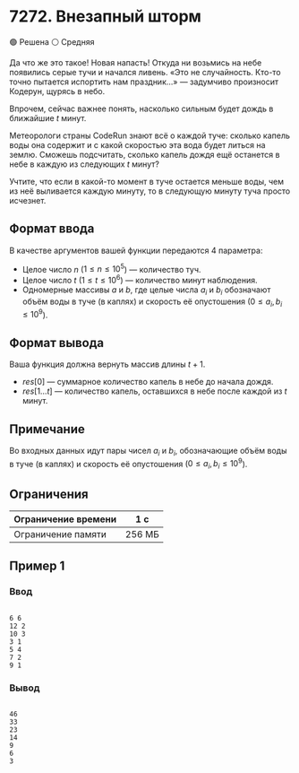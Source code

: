 # 7272. Внезапный шторм

🟢 Решена ⚪ Средняя

Да что же это такое! Новая напасть! Откуда ни возьмись на небе появились серые тучи и начался ливень.
«Это не случайность. Кто-то точно пытается испортить нам праздник...» — задумчиво произносит Кодерун, щурясь в небо.

Впрочем, сейчас важнее понять, насколько сильным будет дождь в ближайшие $t$ минут.

Метеорологи страны CodeRun знают всё о каждой туче: сколько капель воды она содержит и с какой скоростью эта вода будет литься на землю. Сможешь подсчитать, сколько капель дождя ещё останется в небе в каждую из следующих $t$ минут?

Учтите, что если в какой-то момент в туче остается меньше воды, чем из неё выливается каждую минуту, то в следующую минуту туча просто исчезнет.

## Формат ввода

В качестве аргументов вашей функции передаются 4 параметра:

* Целое число $n$ ($1 \le n \le 10^5$) — количество туч.
* Целое число $t$ ($1 \le t \le 10^6$) — количество минут наблюдения.
* Одномерные массивы $a$ и $b$, где целые числа $a_i$ и $b_i$ обозначают объём воды в туче (в каплях) и скорость её опустошения ($0 \le a_i, b_i \le 10^9$).

## Формат вывода

Ваша функция должна вернуть массив длины $t + 1$.

* $res[0]$ — суммарное количество капель в небе до начала дождя.
* $res[1 \dots t]$ — количество капель, оставшихся в небе после каждой из $t$ минут.

## Примечание

Во входных данных идут пары чисел $a_i$ и $b_i$, обозначающие объём воды в туче (в каплях) и скорость её опустошения ($0 \le a_i, b_i \le 10^9$).

## Ограничения

Ограничение времени | 1 с
---|---
Ограничение памяти | 256 МБ

## Пример 1

### Ввод
```

6 6
12 2
10 3
3 1
5 4
7 2
9 1

```

### Вывод
```

46
33
23
14
9
6
3

```